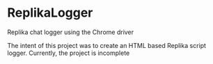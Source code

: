 # ReplikaLogger
Replika chat logger using the Chrome driver

The intent of this project was to create an HTML based Replika script logger.  Currently, the project is incomplete
